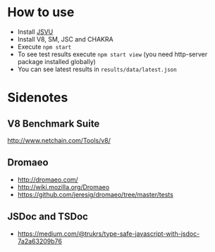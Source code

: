 # How to use
  * Install [JSVU](https://github.com/GoogleChromeLabs/jsvu#installation)
  * Install V8, SM, JSC and CHAKRA
  * Execute `npm start`
  * To see test results execute `npm start view` (you need http-server package installed globally)
  * You can see latest results in `results/data/latest.json`

# Sidenotes

## V8 Benchmark Suite
  http://www.netchain.com/Tools/v8/

## Dromaeo
  * http://dromaeo.com/
  * http://wiki.mozilla.org/Dromaeo
  * https://github.com/jeresig/dromaeo/tree/master/tests

## JSDoc and TSDoc
  * https://medium.com/@trukrs/type-safe-javascript-with-jsdoc-7a2a63209b76